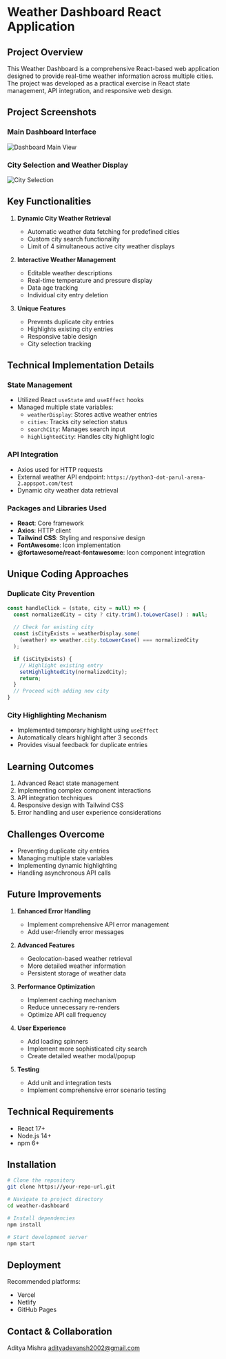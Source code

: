 # Weather Dashboard React Application

## Project Overview

This Weather Dashboard is a comprehensive React-based web application designed to provide real-time weather information across multiple cities. The project was developed as a practical exercise in React state management, API integration, and responsive web design.

## Project Screenshots  

### Main Dashboard Interface
![Dashboard Main View](./screenshots/Dashboard.png)

### City Selection and Weather Display
![City Selection](./screenshots/City%20Selection.png)

## Key Functionalities

1. **Dynamic City Weather Retrieval**
   - Automatic weather data fetching for predefined cities
   - Custom city search functionality
   - Limit of 4 simultaneous active city weather displays

2. **Interactive Weather Management**
   - Editable weather descriptions
   - Real-time temperature and pressure display
   - Data age tracking
   - Individual city entry deletion

3. **Unique Features**
   - Prevents duplicate city entries
   - Highlights existing city entries
   - Responsive table design
   - City selection tracking

## Technical Implementation Details

### State Management
- Utilized React `useState` and `useEffect` hooks
- Managed multiple state variables:
  - `weatherDisplay`: Stores active weather entries
  - `cities`: Tracks city selection status
  - `searchCity`: Manages search input
  - `highlightedCity`: Handles city highlight logic

### API Integration
- Axios used for HTTP requests
- External weather API endpoint: 
  `https://python3-dot-parul-arena-2.appspot.com/test`
- Dynamic city weather data retrieval

### Packages and Libraries Used
- **React**: Core framework
- **Axios**: HTTP client
- **Tailwind CSS**: Styling and responsive design
- **FontAwesome**: Icon implementation
- **@fortawesome/react-fontawesome**: Icon component integration

## Unique Coding Approaches

### Duplicate City Prevention
```javascript
const handleClick = (state, city = null) => {
  const normalizedCity = city ? city.trim().toLowerCase() : null;
  
  // Check for existing city
  const isCityExists = weatherDisplay.some(
    (weather) => weather.city.toLowerCase() === normalizedCity
  );

  if (isCityExists) {
    // Highlight existing entry
    setHighlightedCity(normalizedCity);
    return;
  }
  // Proceed with adding new city
}
```

### City Highlighting Mechanism
- Implemented temporary highlight using `useEffect`
- Automatically clears highlight after 3 seconds
- Provides visual feedback for duplicate entries

## Learning Outcomes

1. Advanced React state management
2. Implementing complex component interactions
3. API integration techniques
4. Responsive design with Tailwind CSS
5. Error handling and user experience considerations

## Challenges Overcome

- Preventing duplicate city entries
- Managing multiple state variables
- Implementing dynamic highlighting
- Handling asynchronous API calls

## Future Improvements

1. **Enhanced Error Handling**
   - Implement comprehensive API error management
   - Add user-friendly error messages

2. **Advanced Features**
   - Geolocation-based weather retrieval
   - More detailed weather information
   - Persistent storage of weather data

3. **Performance Optimization**
   - Implement caching mechanism
   - Reduce unnecessary re-renders
   - Optimize API call frequency

4. **User Experience**
   - Add loading spinners
   - Implement more sophisticated city search
   - Create detailed weather modal/popup

5. **Testing**
   - Add unit and integration tests
   - Implement comprehensive error scenario testing

## Technical Requirements

- React 17+
- Node.js 14+
- npm 6+

## Installation

```bash
# Clone the repository
git clone https://your-repo-url.git

# Navigate to project directory
cd weather-dashboard

# Install dependencies
npm install

# Start development server
npm start
```

## Deployment

Recommended platforms:
- Vercel
- Netlify
- GitHub Pages

## Contact & Collaboration
Aditya Mishra
adityadevansh2002@gmail.com